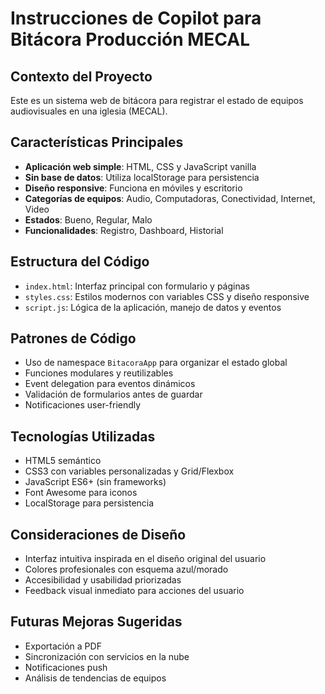 <!-- Use this file to provide workspace-specific custom instructions to Copilot. For more details, visit https://code.visualstudio.com/docs/copilot/copilot-customization#_use-a-githubcopilotinstructionsmd-file -->

# Instrucciones de Copilot para Bitácora Producción MECAL

## Contexto del Proyecto
Este es un sistema web de bitácora para registrar el estado de equipos audiovisuales en una iglesia (MECAL). 

## Características Principales
- **Aplicación web simple**: HTML, CSS y JavaScript vanilla
- **Sin base de datos**: Utiliza localStorage para persistencia
- **Diseño responsive**: Funciona en móviles y escritorio
- **Categorías de equipos**: Audio, Computadoras, Conectividad, Internet, Video
- **Estados**: Bueno, Regular, Malo
- **Funcionalidades**: Registro, Dashboard, Historial

## Estructura del Código
- `index.html`: Interfaz principal con formulario y páginas
- `styles.css`: Estilos modernos con variables CSS y diseño responsive  
- `script.js`: Lógica de la aplicación, manejo de datos y eventos

## Patrones de Código
- Uso de namespace `BitacoraApp` para organizar el estado global
- Funciones modulares y reutilizables
- Event delegation para eventos dinámicos
- Validación de formularios antes de guardar
- Notificaciones user-friendly

## Tecnologías Utilizadas
- HTML5 semántico
- CSS3 con variables personalizadas y Grid/Flexbox
- JavaScript ES6+ (sin frameworks)
- Font Awesome para iconos
- LocalStorage para persistencia

## Consideraciones de Diseño
- Interfaz intuitiva inspirada en el diseño original del usuario
- Colores profesionales con esquema azul/morado
- Accesibilidad y usabilidad priorizadas
- Feedback visual inmediato para acciones del usuario

## Futuras Mejoras Sugeridas
- Exportación a PDF
- Sincronización con servicios en la nube
- Notificaciones push
- Análisis de tendencias de equipos
